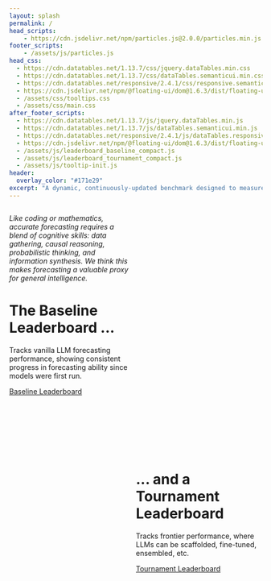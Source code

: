 ```yaml
---
layout: splash
permalink: /
head_scripts:
    - https://cdn.jsdelivr.net/npm/particles.js@2.0.0/particles.min.js
footer_scripts:
    - /assets/js/particles.js
head_css:
  - https://cdn.datatables.net/1.13.7/css/jquery.dataTables.min.css
  - https://cdn.datatables.net/1.13.7/css/dataTables.semanticui.min.css
  - https://cdn.datatables.net/responsive/2.4.1/css/responsive.semanticui.min.css
  - https://cdn.jsdelivr.net/npm/@floating-ui/dom@1.6.3/dist/floating-ui.dom.min.css
  - /assets/css/tooltips.css
  - /assets/css/main.css
after_footer_scripts:
  - https://cdn.datatables.net/1.13.7/js/jquery.dataTables.min.js
  - https://cdn.datatables.net/1.13.7/js/dataTables.semanticui.min.js
  - https://cdn.datatables.net/responsive/2.4.1/js/dataTables.responsive.min.js
  - https://cdn.jsdelivr.net/npm/@floating-ui/dom@1.6.3/dist/floating-ui.dom.min.js
  - /assets/js/leaderboard_baseline_compact.js
  - /assets/js/leaderboard_tournament_compact.js
  - /assets/js/tooltip-init.js
header:
  overlay_color: "#171e29"
excerpt: "A dynamic, continuously-updated benchmark designed to measure the accuracy of ML systems on a constantly evolving set of forecasting questions."
---
```


<div style="display:flex;">
  <div style="flex:2; padding-right:1rem;">
<p><i>Like coding or mathematics, accurate forecasting requires a blend of cognitive skills: data gathering, causal reasoning, probabilistic thinking, and information synthesis. We think this makes forecasting a valuable proxy for general intelligence.</i></p>
      <h1>The Baseline Leaderboard ... </h1>
      <p>Tracks vanilla LLM forecasting performance, showing consistent progress in forecasting ability since models were first run.</p>
      <p><a href="/baseline/" class="btn btn--primary btn--large">Baseline Leaderboard</a></p>
  </div>
   <div style="flex:2;">
     <div class="leaderboard-wrapper-home">
        <div id="leaderboard-baseline-compact"></div>
     </div>
   </div>
</div>

<br> <br> <br> <br>

<div style="display:flex;">
   <div style="flex:2;  margin-left:-1rem;">
     <div class="leaderboard-wrapper-home">
        <div id="leaderboard-tournament-compact"></div>
     </div>
   </div>
  <div style="flex:2; padding-left:1rem;">
      <h1>... and a Tournament Leaderboard</h1>
      <p>Tracks frontier performance, where LLMs can be scaffolded, fine-tuned, ensembled, etc.</p>
      <p><a href="/tournament/" class="btn btn--primary btn--large">Tournament Leaderboard</a></p>
  </div>
</div>
